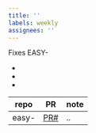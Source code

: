 ```yaml
---
title: ''
labels: weekly
assignees: ''
---
```


Fixes EASY-

* 
* 
* 



repo                       | PR                | note
-------------------------- | ----------------- | ----
easy-                      | [PR#](PRlink)     | ..
